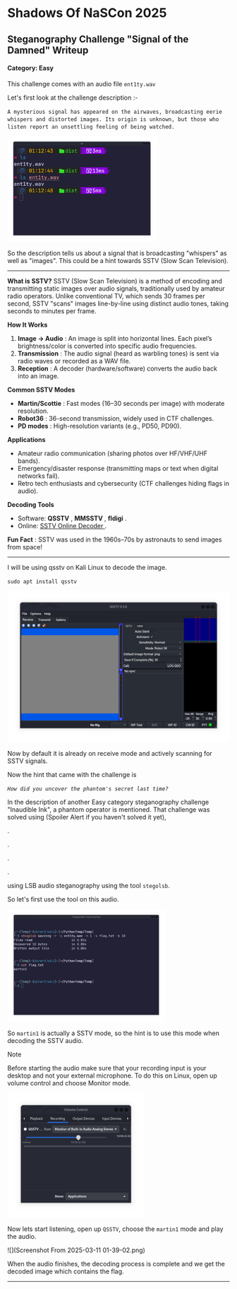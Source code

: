 # 						Shadows Of NaSCon 2025

## 			Steganography Challenge "Signal of the Damned" Writeup

#### Category: Easy



This challenge comes with an audio file `ent1ty.wav`

Let's first look at the challenge description :-

`A mysterious signal has appeared on the airwaves, broadcasting eerie whispers and distorted images. Its origin is unknown, but those who listen report an unsettling feeling of being watched.`

<img src="image-20250313011319071.png" alt="image-20250313011319071" style="zoom: 33%;" />

So the description tells us about a signal that is broadcasting "whispers" as well as "images". This could be a hint towards SSTV (Slow Scan Television). 

------

**What is SSTV?** 
SSTV (Slow Scan Television) is a method of encoding and transmitting static images over audio signals, traditionally used by amateur radio operators. Unlike conventional TV, which sends 30 frames per second, SSTV "scans" images line-by-line using distinct audio tones, taking seconds to minutes per frame.   

**How It Works**    

1. **Image → Audio** : An image is split into horizontal lines. Each pixel’s brightness/color is converted into specific audio frequencies.  
2. **Transmission** : The audio signal (heard as warbling tones) is sent via radio waves or recorded as a WAV file.  
3. **Reception** : A decoder (hardware/software) converts the audio back into an image.

**Common SSTV Modes**    

- **Martin/Scottie** : Fast modes (16–30 seconds per image) with moderate resolution.  
- **Robot36** : 36-second transmission, widely used in CTF challenges.  
- **PD modes** : High-resolution variants (e.g., PD50, PD90).

**Applications**    

- Amateur radio communication (sharing photos over HF/VHF/UHF bands).  
- Emergency/disaster response (transmitting maps or text when digital networks fail).  
- Retro tech enthusiasts and cybersecurity (CTF challenges hiding flags in audio).

**Decoding Tools**    

- Software: **QSSTV** , **MMSSTV** , **fldigi** .  
- Online: [SSTV Online Decoder ](https://www.sstv.online/).

**Fun Fact** : SSTV was used in the 1960s–70s by astronauts to send images from space!   

------

I will be using qsstv on Kali Linux to decode the image.

`sudo apt install qsstv`

<img src="image-20250311011017250.png" alt="image-20250311011017250" style="zoom:67%;" />

Now by default it is already on receive mode and actively scanning for SSTV signals.

Now the hint that came with the challenge is

*`How did you uncover the phantom's secret last time?`*

In the description of another Easy category steganography challenge "Inaudible Ink", a phantom operator is mentioned. That challenge was solved using (Spoiler Alert if you haven't solved it yet),

.

.

.

.

using LSB audio steganography using the tool `stegolsb`.

So let's first use the tool on this audio.

 <img src="image-20250311012844127.png" alt="image-20250311012844127" style="zoom:35%;" />

So `martin1`  is actually a SSTV mode, so the hint is to use this mode when decoding the SSTV audio.

> [!NOTE]
>
> Before starting the audio make sure that your recording input is your desktop and not your external microphone. To do this on Linux, open up volume control and choose Monitor mode.
>
> <img src="image-20250311013435751.png" alt="image-20250311013435751" style="zoom:50%;" />

Now lets start listening, open up `QSSTV`, choose the `martin1` mode and play the audio.

![](Screenshot From 2025-03-11 01-39-02.png)

When the audio finishes, the decoding process is complete and we get the decoded image which contains the flag.

------

